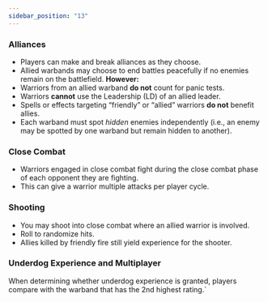 ```yaml
---
sidebar_position: "13"
---
```

### Alliances
- Players can make and break alliances as they choose.
- Allied warbands may choose to end battles peacefully if no enemies remain on the battlefield.
**However:**
- Warriors from an allied warband **do not** count for panic tests.
- Warriors **cannot** use the Leadership (LD) of an allied leader.
- Spells or effects targeting “friendly” or “allied” warriors **do not** benefit allies.
- Each warband must spot _hidden_ enemies independently (i.e., an enemy may be spotted by one warband but remain hidden to another).
### Close Combat
- Warriors engaged in close combat fight during the close combat phase of each opponent they are fighting.
- This can give a warrior multiple attacks per player cycle.
### Shooting
- You may shoot into close combat where an allied warrior is involved.
- Roll to randomize hits.
- Allies killed by friendly fire still yield experience for the shooter.
### Underdog Experience and Multiplayer 
When determining whether underdog experience is granted, players compare with the warband that has the 2nd highest rating.`
